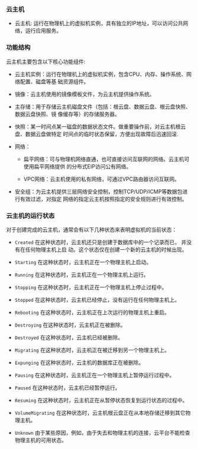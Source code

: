 ### 云主机

- 云主机: 运行在物理机上的虚拟机实例，具有独立的IP地址，可以访问公共网络，运行应用服务。

### 功能结构

云主机主要包含以下核心功能组件:

- 云主机实例：运行在物理机上的虚拟机实例，包含CPU、内存、操作系统、网络配置、磁盘等基
础资源组件。

- 镜像：云主机使用的镜像模板文件，为云主机提供操作系统。

- 主存储：用于存储云主机磁盘文件（包括：根云盘、数据云盘、根云盘快照、数据云盘快照、镜
像缓存等）的存储服务器。

- 快照：某一时间点某一磁盘的数据状态文件。做重要操作前，对云主机根云盘、数据云盘做特定
时间点的临时状态保留，方便出现故障后迅速回滚.

- 网络： 

  - 扁平网络：可与物理机网络直通，也可直接访问互联网的网络。云主机可使用扁平网络提供
的分布式EIP访问公有网络。
  
  - VPC网络：云主机使用的私有网络，可通过VPC路由器访问互联网。

- 安全组：为云主机提供三层网络安全控制，控制TCP/UDP/ICMP等数据包进行有效过滤，对指定
网络的指定云主机按照指定的安全规则进行有效控制。

### 云主机的运行状态

对于创建完成的云主机，通常会有以下几种状态来表明虚拟机的当前状态：

- `Created` 
在这种状态时，云主机还只是创建于数据库中的一个记录而已， 并没有在任何物理主机上启
动。这个状态仅在创建一个新的云主机的时候出现。

- `Starting`
在这种状态时，云主机正在一个物理主机上启动。

- `Running`
在这种状态时，云主机正在一个物理主机上运行。

- `Stopping`
在这种状态时，云主机正在一个物理主机上停止过程中。

- `Stopped`
在这种状态时，云主机已经停止，没有运行在任何物理主机上。

- `Rebooting`
在这种状态时，云主机正在上次运行的物理主机上重启。

- `Destroying`
在这种状态时，云主机正在被删除。

- `Destroyed`
在这种状态时，云主机已经被删除。

- `Migrating`
在这种状态时，云主机正在被迁移到另一个物理主机上。

- `Expunging`
在这种状态时，云主机的数据库正在被删除。

- `Pausing`
在这种状态时，云主机正在一个物理主机上暂停运行过程中。

- `Paused`
在这种状态时，云主机已经暂停运行。

- `Resuming`
在这种状态时，云主机正在从暂停状态恢复到运行状态的过程中。

- `VolumeMigrating`
在这种状态时，云主机根云盘正在从本地存储迁移到其它物理主机。

- `Unknown`
由于某些原因，例如，由于失去和物理主机的连接，云平台不能检查物理主机的可用状态。